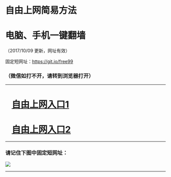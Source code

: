 ﻿# 自由上网简易方法

# 电脑、手机一键翻墙

（2017/10/09 更新，网址有效）

固定短网址：https://git.io/free99

### （微信如打不开，请转到浏览器打开）


***





# &nbsp;&nbsp; <a href="http://ft515221813.fwq-tz-1001.info/fwqtz01.html?t=10090013382 " target="_blank">自由上网入口1</a>
# &nbsp;&nbsp; <a href="http://ft8414375.fwq-tz-1002.info/fwqtz02.html?t=100900110389 " target="_blank">自由上网入口2</a>
***

### 请记住下图中固定短网址：

<img src="https://s3-us-west-2.amazonaws.com/fwq-1001/yjfq-20170905okok.png" /> 


***

